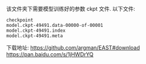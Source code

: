 该文件夹下需要模型训练好的参数 ckpt 文件. 以下文件: 
```angular2html
checkpoint  
model.ckpt-49491.data-00000-of-00001  
model.ckpt-49491.index  
model.ckpt-49491.meta  
```

下载地址: 
https://github.com/argman/EAST#download
https://pan.baidu.com/s/1jHWDrYQ
